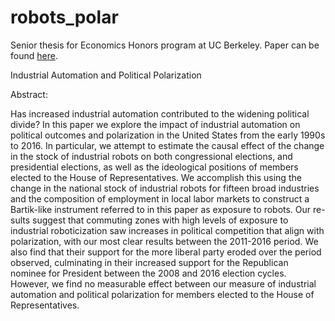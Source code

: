 # robots_polar

Senior thesis for Economics Honors program at UC Berkeley. Paper can be found [here](https://github.com/Reese565/robots_polar/blob/main/iapp.pdf).

Industrial Automation and Political Polarization

Abstract:

Has increased industrial automation contributed to the widening political divide? In this paper we explore the impact of industrial automation on political outcomes and polarization in the United States from the early 1990s to 2016. In particular, we attempt to estimate the causal effect of the change in the stock of industrial robots on both congressional elections, and presidential elections, as well as the ideological positions of members elected to the House of Representatives. We accomplish this using the change in the national stock of industrial robots for fifteen broad industries and the composition of employment in local labor markets to construct a Bartik-like instrument referred to in this paper as exposure to robots. Our re- sults suggest that commuting zones with high levels of exposure to industrial roboticization saw increases in political competition that align with polarization, with our most clear results between the 2011-2016 period. We also find that their support for the more liberal party eroded over the period observed, culminating in their increased support for the Republican nominee for President between the 2008 and 2016 election cycles. However, we find no measurable effect between our measure of industrial automation and political polarization for members elected to the House of Representatives.
